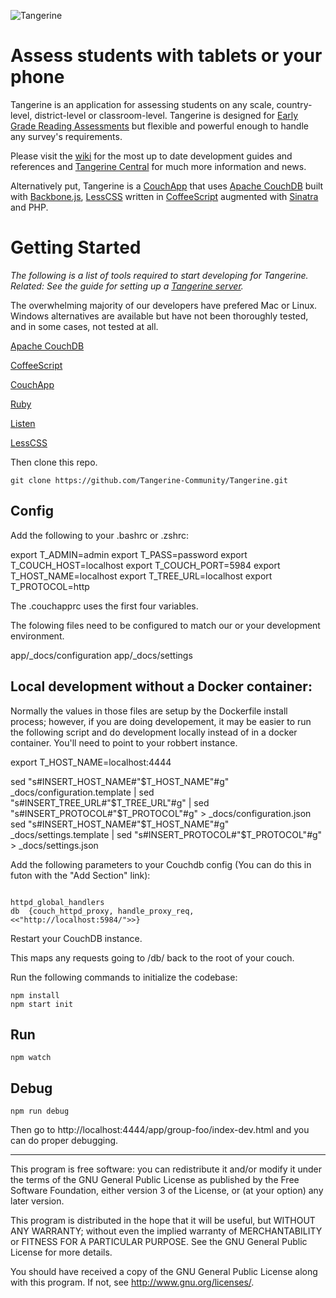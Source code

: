 ![Tangerine](http://www.tangerinecentral.org/sites/default/files/tangerine-logo-150.png)

# Assess students with tablets or your phone

Tangerine is an application for assessing students on any scale, country-level, district-level or classroom-level. Tangerine is designed for [Early Grade Reading Assessments](https://www.eddataglobal.org/reading/) but flexible and powerful enough to handle any survey's requirements.

Please visit the [wiki](https://github.com/Tangerine-Community/Tangerine/wiki) for the most up to date development guides and references and [Tangerine Central](http://www.tanerinecentral.org) for much more information and news.

Alternatively put, Tangerine is a [CouchApp](http://couchapp.org/page/index) that uses 
[Apache CouchDB](http://couchdb.apache.org/) built with [Backbone.js](http://backbonejs.org/), [LessCSS](http://lesscss.org/) written in [CoffeeScript](http://coffeescript.org/) augmented with [Sinatra](http://www.sinatrarb.com/) and PHP.

# Getting Started

_The following is a list of tools required to start developing for Tangerine. Related: See the guide for setting up a [Tangerine server](https://github.com/Tangerine-Community/Tangerine/wiki/Tangerine-Server)._

The overwhelming majority of our developers have prefered Mac or Linux. Windows alternatives are available but have not been thoroughly tested, and in some cases, not tested at all.

[Apache CouchDB](http://couchdb.apache.org/#download)

[CoffeeScript](http://coffeescript.org/#installation)

[CouchApp](https://github.com/benoitc/couchapp)

[Ruby](https://www.ruby-lang.org/en/downloads/)

[Listen](https://github.com/guard/listen)

[LessCSS](http://lesscss.org/#using-less-installation)

Then clone this repo.

    git clone https://github.com/Tangerine-Community/Tangerine.git

## Config

Add the following to your .bashrc or .zshrc:

export T_ADMIN=admin
export T_PASS=password
export T_COUCH_HOST=localhost
export T_COUCH_PORT=5984
export T_HOST_NAME=localhost
export T_TREE_URL=localhost
export T_PROTOCOL=http

The .couchapprc uses the first four variables. 

The folowing files need to be configured to match our or your development environment.

  app/_docs/configuration
  app/_docs/settings

## Local development without a Docker container:

Normally the values in those files are setup by the Dockerfile install process; however, if you are doing developement, 
it may be easier to run the following script and do development locally instead of in a docker container. 
You'll need to point to your robbert instance.

export T_HOST_NAME=localhost:4444

sed "s#INSERT_HOST_NAME#"$T_HOST_NAME"#g" _docs/configuration.template | sed "s#INSERT_TREE_URL#"$T_TREE_URL"#g" | sed "s#INSERT_PROTOCOL#"$T_PROTOCOL"#g" > _docs/configuration.json
sed "s#INSERT_HOST_NAME#"$T_HOST_NAME"#g" _docs/settings.template | sed "s#INSERT_PROTOCOL#"$T_PROTOCOL"#g" > _docs/settings.json 

Add the following parameters to your Couchdb config (You can do this in futon with the "Add Section" link):

````

httpd_global_handlers
db	{couch_httpd_proxy, handle_proxy_req, <<"http://localhost:5984/">>}

````

Restart your CouchDB instance.

This maps any requests going to /db/ back to the root of your couch.

Run the following commands to initialize the codebase:

````
npm install
npm start init
````
## Run

````
npm watch
````

## Debug

````
npm run debug
````

Then go to http://localhost:4444/app/group-foo/index-dev.html and you can do proper debugging.
 
----

This program is free software: you can redistribute it and/or modify it under the terms of the GNU General Public License as published by the Free Software Foundation, either version 3 of the License, or (at your option) any later version.

This program is distributed in the hope that it will be useful, but WITHOUT ANY WARRANTY; without even the implied warranty of MERCHANTABILITY or FITNESS FOR A PARTICULAR PURPOSE.  See the GNU General Public License for more details.

You should have received a copy of the GNU General Public License along with this program.  If not, see <http://www.gnu.org/licenses/>.